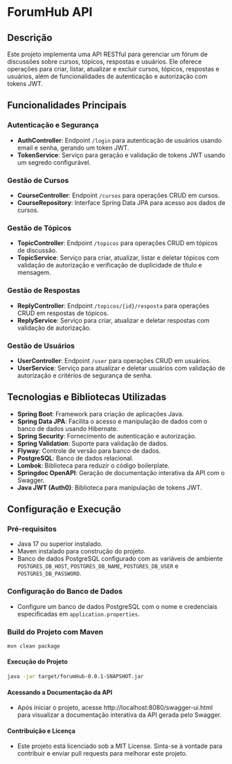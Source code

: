 # ForumHub API

## Descrição
Este projeto implementa uma API RESTful para gerenciar um fórum de discussões sobre cursos, tópicos, respostas e usuários. Ele oferece operações para criar, listar, atualizar e excluir cursos, tópicos, respostas e usuários, além de funcionalidades de autenticação e autorização com tokens JWT.

## Funcionalidades Principais

### Autenticação e Segurança

- **AuthController**: Endpoint `/login` para autenticação de usuários usando email e senha, gerando um token JWT.
- **TokenService**: Serviço para geração e validação de tokens JWT usando um segredo configurável.

### Gestão de Cursos

- **CourseController**: Endpoint `/cursos` para operações CRUD em cursos.
- **CourseRepository**: Interface Spring Data JPA para acesso aos dados de cursos.

### Gestão de Tópicos

- **TopicController**: Endpoint `/topicos` para operações CRUD em tópicos de discussão.
- **TopicService**: Serviço para criar, atualizar, listar e deletar tópicos com validação de autorização e verificação de duplicidade de título e mensagem.

### Gestão de Respostas

- **ReplyController**: Endpoint `/topicos/{id}/resposta` para operações CRUD em respostas de tópicos.
- **ReplyService**: Serviço para criar, atualizar e deletar respostas com validação de autorização.

### Gestão de Usuários

- **UserController**: Endpoint `/user` para operações CRUD em usuários.
- **UserService**: Serviço para atualizar e deletar usuários com validação de autorização e critérios de segurança de senha.

## Tecnologias e Bibliotecas Utilizadas

- **Spring Boot**: Framework para criação de aplicações Java.
- **Spring Data JPA**: Facilita o acesso e manipulação de dados com o banco de dados usando Hibernate.
- **Spring Security**: Fornecimento de autenticação e autorização.
- **Spring Validation**: Suporte para validação de dados.
- **Flyway**: Controle de versão para banco de dados.
- **PostgreSQL**: Banco de dados relacional.
- **Lombok**: Biblioteca para reduzir o código boilerplate.
- **Springdoc OpenAPI**: Geração de documentação interativa da API com o Swagger.
- **Java JWT (Auth0)**: Biblioteca para manipulação de tokens JWT.

## Configuração e Execução

### Pré-requisitos

- Java 17 ou superior instalado.
- Maven instalado para construção do projeto.
- Banco de dados PostgreSQL configurado com as variáveis de ambiente `POSTGRES_DB_HOST`, `POSTGRES_DB_NAME`, `POSTGRES_DB_USER` e `POSTGRES_DB_PASSWORD`.

### Configuração do Banco de Dados

- Configure um banco de dados PostgreSQL com o nome e credenciais especificadas em `application.properties`.

### Build do Projeto com Maven

```bash
mvn clean package
```
#### Execução do Projeto
```bash
java -jar target/forumHub-0.0.1-SNAPSHOT.jar
```
#### Acessando a Documentação da API
- Após iniciar o projeto, acesse http://localhost:8080/swagger-ui.html para visualizar a documentação interativa da API gerada pelo Swagger.

#### Contribuição e Licença
- Este projeto está licenciado sob a MIT License. Sinta-se à vontade para contribuir e enviar pull requests para melhorar este projeto.